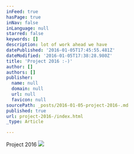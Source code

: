 ```yaml
---
inFeed: true
hasPage: true
inNav: false
inLanguage: null
starred: false
keywords: []
description: lot of work ahead we have
datePublished: '2016-01-05T17:45:55.481Z'
dateModified: '2016-01-05T17:38:28.980Z'
title: 'Project 2016 :-)'
author: []
authors: []
publisher:
  name: null
  domain: null
  url: null
  favicon: null
sourcePath: _posts/2016-01-05-project-2016-.md
published: true
url: project-2016-/index.html
_type: Article

---
```

Project 2016
![](https://the-grid-user-content.s3-us-west-2.amazonaws.com/996cb2cb-70df-4fdc-842e-aa20ea3f1c85.png)